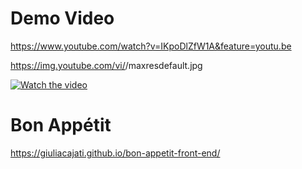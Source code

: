 # Demo Video

https://www.youtube.com/watch?v=IKpoDlZfW1A&feature=youtu.be
  
  https://img.youtube.com/vi/<IKpoDlZfW1A>/maxresdefault.jpg
  
[![Watch the video](https://i.imgur.com/vKb2F1B.png)](https://www.youtube.com/watch?v=IKpoDlZfW1A)

# Bon Appétit

https://giuliacajati.github.io/bon-appetit-front-end/
